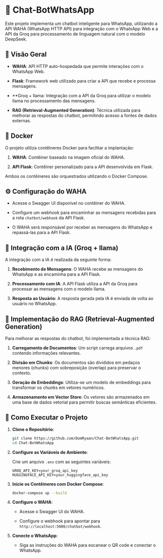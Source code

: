 # 🤖 Chat-BotWhatsApp

Este projeto implementa um chatbot inteligente para WhatsApp, utilizando a API WAHA (WhatsApp HTTP API) para integração com o WhatsApp Web e a API da Groq para processamento de linguagem natural com o modelo DeepSeek.

## 🧩 Visão Geral

- **WAHA**: API HTTP auto-hospedada que permite interações com o WhatsApp Web.
    
- **Flask**: Framework web utilizado para criar a API que recebe e processa mensagens.
    
- **Groq + llama: Integração com a API da Groq para utilizar o modelo llama no processamento das mensagens.
    
- **RAG (Retrieval-Augmented Generation)**: Técnica utilizada para melhorar as respostas do chatbot, permitindo acesso a fontes de dados externas.
    

## 🐳 Docker

O projeto utiliza contêineres Docker para facilitar a implantação:

1. **WAHA**: Contêiner baseado na imagem oficial do WAHA.
    
2. **API Flask**: Contêiner personalizado para a API desenvolvida em Flask.
    

Ambos os contêineres são orquestrados utilizando o Docker Compose.

## ⚙️ Configuração do WAHA

- Acesse o Swagger UI disponível no contêiner do WAHA.
    
- Configure um webhook para encaminhar as mensagens recebidas para a rota `chatbot/webhook` da API Flask.
    
- O WAHA será responsável por receber as mensagens do WhatsApp e repassá-las para a API Flask.
    

## 🧠 Integração com a IA (Groq + llama)

A integração com a IA é realizada da seguinte forma:

1. **Recebimento de Mensagens**: O WAHA recebe as mensagens do WhatsApp e as encaminha para a API Flask.
    
2. **Processamento com IA**: A API Flask utiliza a API da Groq para processar as mensagens com o modelo llama.
    
3. **Resposta ao Usuário**: A resposta gerada pela IA é enviada de volta ao usuário no WhatsApp.
     

## 🧩 Implementação do RAG (Retrieval-Augmented Generation)

Para melhorar as respostas do chatbot, foi implementada a técnica RAG:

1. **Carregamento de Documentos**: Um script carrega arquivos `.pdf` contendo informações relevantes.
    
2. **Divisão em Chunks**: Os documentos são divididos em pedaços menores (chunks) com sobreposição (overlap) para preservar o contexto.
    
3. **Geração de Embeddings**: Utiliza-se um modelo de embeddings para transformar os chunks em vetores numéricos.
    
4. **Armazenamento em Vector Store**: Os vetores são armazenados em uma base de dados vetorial para permitir buscas semânticas eficientes.
    

## 🚀 Como Executar o Projeto

1. **Clone o Repositório**:
    
    ```bash
    git clone https://github.com/DomRyaan/Chat-BotWhatsApp.git
    cd Chat-BotWhatsApp
    ```
    
2. **Configure as Variáveis de Ambiente**:
    
    Crie um arquivo `.env` com as seguintes variáveis:
    
    ```env
    GROQ_API_KEY=your_groq_api_key
    HUGGINGFACE_API_KEY=your_huggingface_api_key
    ```
    
3. **Inicie os Contêineres com Docker Compose**:
    
    ```bash
    docker-compose up --build
    ```
    
4. **Configure o WAHA**:
    
    - Acesse o Swagger UI do WAHA.
        
    - Configure o webhook para apontar para `http://localhost:5000/chatbot/webhook`.
        
5. **Conecte o WhatsApp**:
    
    - Siga as instruções do WAHA para escanear o QR code e conectar o WhatsApp.
        
